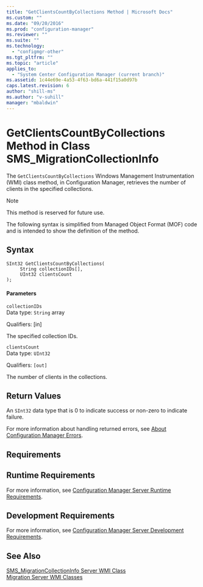```yaml
---
title: "GetClientsCountByCollections Method | Microsoft Docs"
ms.custom: ""
ms.date: "09/20/2016"
ms.prod: "configuration-manager"
ms.reviewer: ""
ms.suite: ""
ms.technology:
  - "configmgr-other"
ms.tgt_pltfrm: ""
ms.topic: "article"
applies_to:
  - "System Center Configuration Manager (current branch)"
ms.assetid: 1c44e69e-4a53-4f63-bd6a-441f15a0d97b
caps.latest.revision: 6
author: "shill-ms"
ms.author: "v-suhill"
manager: "mbaldwin"
---
```

# GetClientsCountByCollections Method in Class SMS_MigrationCollectionInfo
The `GetClientsCountByCollections` Windows Management Instrumentation (WMI) class method, in Configuration Manager, retrieves the number of clients in the specified collections.  

> [!NOTE]
>  This method is reserved for future use.  

 The following syntax is simplified from Managed Object Format (MOF) code and is intended to show the definition of the method.  

## Syntax  

```  
SInt32 GetClientsCountByCollections(  
     String collectionIDs[],  
     UInt32 clientsCount  
);  
```  

#### Parameters  
 `collectionIDs`  
 Data type: `String` array  

 Qualifiers: [in]  

 The specified collection IDs.  

 `clientsCount`  
 Data type: `UInt32`  

 Qualifiers: `[out]`  

 The number of clients in the collections.  

## Return Values  
 An  `SInt32` data type that is 0 to indicate success or non-zero to indicate failure.  

 For more information about handling returned errors, see [About Configuration Manager Errors](../../../../develop/core/understand/about-configuration-manager-errors.md).  

## Requirements  

## Runtime Requirements  
 For more information, see [Configuration Manager Server Runtime Requirements](../../../../develop/core/reqs/server-runtime-requirements.md).  

## Development Requirements  
 For more information, see [Configuration Manager Server Development Requirements](../../../../develop/core/reqs/server-development-requirements.md).  

## See Also  
 [SMS_MigrationCollectionInfo Server WMI Class](../../../../develop/reference/core/migration/sms_migrationcollectioninfo-server-wmi-class.md)   
 [Migration Server WMI Classes](../../../../develop/reference/core/migration/migration-server-wmi-classes.md)
